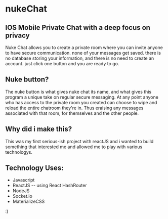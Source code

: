 # nukeChat
## IOS Mobile Private Chat with a deep focus on privacy
Nuke Chat allows you to create a private room where you can invite anyone to have secure communication. none of your messages get saved. there is no database storing your information, and there is no need to create an account. just click one button and you are ready to go.

## Nuke button?

The nuke button is what gives nuke chat its name, and what gives this program a unique take on regular secure messaging. At any point anyone who has access to the private room you created can choose to wipe and reload the entire chatroom they're in. Thus eraising any messages associated with that room, for themselves and the other people.

## Why did i make this?

This was my first serious-ish project with reactJS and i wanted to build something that interested me and allowed me to play with various technologys.

## Technology Uses:
* Javascript
* ReactJS -- using React HashRouter
* NodeJS
* Socket.io
* MaterializeCSS

:)
